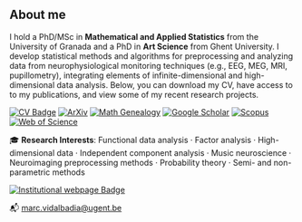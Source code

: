 ## About me
I hold a PhD/MSc in **Mathematical and Applied Statistics** from the University of Granada and a PhD in **Art Science** from Ghent University. I develop statistical methods and algorithms for preprocessing and analyzing data from neurophysiological monitoring techniques (e.g., EEG, MEG, MRI, pupillometry), integrating elements of infinite-dimensional and high-dimensional data analysis. Below, you can download my CV, have access to to my publications, and view some of my recent research projects.

[![CV Badge](https://img.shields.io/badge/View_CV-0077b5?style=flat&logo=file-alt&logoColor=white)](https://nbviewer.org/github/marcvidalbadia/marcvidalbadia/blob/main/DOCS/cv.pdf)
[![ArXiv](https://img.shields.io/badge/ArXiv-red?style=flat&logo=arxiv&logoColor=white)](https://arxiv.org/a/vidal_m_1.html)
[![Math Genealogy](https://img.shields.io/badge/Math_Genealogy-green?style=flat&logo=graduation-cap&logoColor=white)](https://www.mathgenealogy.org/id.php?id=321807)
[![Google Scholar](https://img.shields.io/badge/Google_Scholar-blue?style=flat&logo=google-scholar&logoColor=white)](https://scholar.google.com/citations?hl=en&user=_uAst7QAAAAJ)
[![Scopus](https://img.shields.io/badge/Scopus-orange?style=flat&logo=readme&logoColor=white)](https://www.scopus.com/authid/detail.uri?authorId=57222092284)
[![Web of Science](https://img.shields.io/badge/Web_of_Science-orange?style=flat&logo=readme&logoColor=white)](https://www.webofscience.com/wos/author/record/AAZ-6827-2021)

🎓 **Research Interests**: Functional data analysis · Factor analysis · High-dimensional data · Independent component analysis · Music neuroscience  · Neuroimaging preprocessing methods · Probability theory · Semi- and non-parametric methods

[![Institutional webpage Badge](https://img.shields.io/badge/Institutional_webpage-0077b5?style=flat&logo=file-alt&logoColor=white)](https://research.ugent.be/web/person/marc-vidal-badia-0/en)

📬 [marc.vidalbadia@ugent.be](mailto:marc.vidalbadia@ugent.be)
